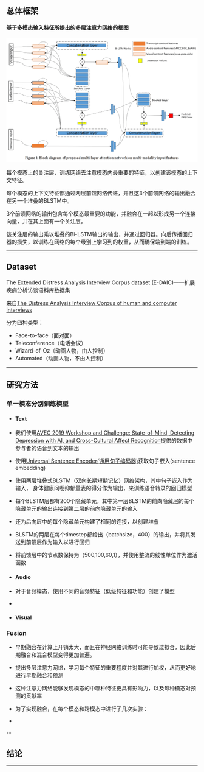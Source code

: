## 总体框架  

#### 基于多模态输入特征所提出的多层注意力网络的框图  

![img](../imgs/fe993184-e1d0-11e9-81b4-2a2ae2dbcce4.png)  

每个模态上的关注层，训练网络去注意模态内最重要的特征，以创建该模态的上下文特征。

每个模态的上下文特征都通过两层前馈网络传递，并且这3个前馈网络的输出融合在另一个堆叠的BLSTM中。

3个前馈网络的输出包含每个模态最重要的功能，并融合在一起以形成另一个连接向量，并在其上面有一个关注层。

该关注层的输出乘以堆叠的Bi-LSTM输出的输出，并通过回归器。向后传播回归器的损失，以训练在网络的每个级别上学习到的权重，从而确保端到端的训练。

---
## Dataset

The Extended Distress Analysis Interview Corpus dataset (E-DAIC)——扩展疾病分析访谈语料库数据集

来自[The Distress Analysis Interview Corpus of human and computer interviews](http://citeseerx.ist.psu.edu/viewdoc/download?doi=10.1.1.495.3966&rep=rep1&type=pdf)

分为四种类型：
- Face-to-face（面对面）
- Teleconference（电话会议）
- Wizard-of-Oz（动画人物，由人控制）
- Automated（动画人物，不由人控制）



---

## 研究方法

### 单一模态分别训练模型

- #### Text

 - 我们使用[AVEC 2019 Workshop and Challenge: State-of-Mind, Detecting Depression with AI, and Cross-Cultural Affect Recognition](https://arxiv.org/pdf/1907.11510.pdf)提供的数据中参与者的语音到文本的输出

 - 使用[Universal Sentence Encoder(通用句子编码器)](https://arxiv.org/pdf/1803.11175.pdf)获取句子嵌入(sentence embedding)

 - 使用两层堆叠式BLSTM（双向长期短期记忆）网络架构，其中句子嵌入作为输入， 身体健康问卷抑郁量表的得分作为输出，来训练语音转录的回归模型

 - 每个BLSTM层都有200个隐藏单元，其中第一层BLSTM的前向隐藏层的每个隐藏单元的输出连接到第二层的前向隐藏单元的输入

 - 还为后向层中的每个隐藏单元构建了相同的连接，以创建堆叠

 - BLSTM的两层在每个timestep都给出（batchsize，400）的输出，并将其发送到前​​馈层作为输入以进行回归

 - 将前馈层中的节点数保持为（500,100,60,1），并使用整流的线性单位作为激活函数

- #### Audio

 - 对于音频模态，使用不同的音频特征（低级特征和功能）创建了模型

 -


- #### Visual

### Fusion

- 早期融合在计算上开销太大，而且在神经网络训练时可能导致过拟合，因此后期融合和混合模型变得更加普遍。

- 提出多层注意力网络，学习每个特征的重要程度并对其进行加权，从而更好地进行早期融合和预测

- 这种注意力网络能够发现模态的中哪种特征更具有影响力，以及每种模态对预测的贡献率

- 为了实现融合，在每个模态和跨模态中进行了几次实验：
 -


--

## 结论






















---

